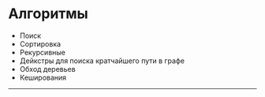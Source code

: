 # Алгоритмы

- Поиск
- Сортировка
- Рекурсивные
- Дейкстры для поиска кратчайшего пути в графе
- Обход деревьев
- Кеширования

---
